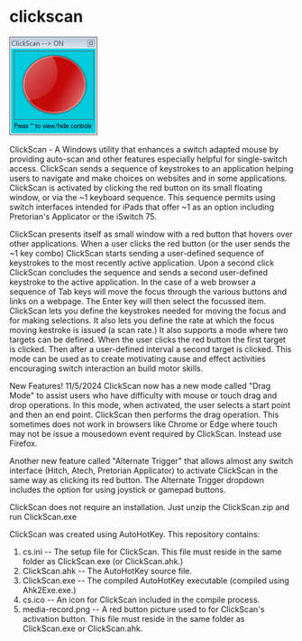 # clickscan
![ClickScan Run Window with Red Button](https://github.com/jamjolu/clickscan/blob/master/clickScanOn.png)

ClickScan - A Windows utility that enhances a switch adapted mouse by providing auto-scan and other features especially helpful for single-switch access. ClickScan sends a sequence of keystrokes to an application helping users to navigate and make choices on websites and in some applications. ClickScan is activated by clicking the red button on its small floating window, or via the ~1 keyboard sequence. This sequence permits using switch interfaces intended for iPads that offer ~1 as an option including Pretorian's Applicator or the iSwitch 75.

ClickScan presents itself as small window with a red button that hovers over other applications. When a user clicks the red button (or the user sends the ~1 key combo) 
ClickScan starts sending a user-defined sequence of keystrokes to the most recently active application. Upon a second click ClickScan concludes the sequence and sends a second user-defined keystroke to the active application. In the case of a web browser a sequence of Tab keys will move the focus through the various buttons and links on a webpage. The Enter key will then select the focussed item. ClickScan lets you define the keystrokes needed for moving the focus and for making selections. It also lets you define the rate at which the focus moving kestroke is issued (a scan rate.) It also supports a mode where two targets can be defined. When the user clicks the red button the first target is clicked. Then after a user-defined interval a second target is clicked. This mode can be used as to create motivating cause and effect activities encouraging switch interaction an build motor skills.

New Features! 11/5/2024
ClickScan now has a new mode called "Drag Mode" to assist users who have difficulty with mouse or touch drag and drop operations. In this mode, when activated, the user selects a start point and then an end point. ClickScan then performs the drag operation. This sometimes does not work in browsers like Chrome or Edge where touch may not be issue a mousedown event required by ClickScan. Instead use Firefox.

Another new feature called "Alternate Trigger" that allows almost any switch interface (Hitch, Atech, Pretorian Applicator) to activate ClickScan in the same way as clicking its red button. The Alternate Trigger dropdown includes the option for using joystick or gamepad buttons.


ClickScan does not require an installation. Just unzip the ClickScan.zip and run ClickScan.exe

ClickScan was created using AutoHotKey. This repository contains:
1. cs.ini -- The setup file for ClickScan. This file must reside in the same folder as ClickScan.exe (or ClickScan.ahk.)
2. ClickScan.ahk -- The AutoHotKey source file.
3. ClickScan.exe -- The compiled AutoHotKey executable (compiled using Ahk2Exe.exe.)
4. cs.ico -- An icon for ClickScan included in the compile process.
5. media-record.png -- A red button picture used to for ClickScan's activation button. This file must reside in the same folder as ClickScan.exe or ClickScan.ahk.

